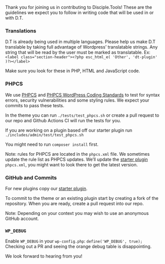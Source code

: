 Thank you for joining us in contributing to Disciple.Tools! These are the guidelines we expect you to follow in writing
code that will be used in or with D.T.

### Translations

D.T is already being used in multiple languages. Please help us make D.T translable by taking full advantage of
Wordpress’ translatable strings. Any string that will be read by the user must be marked as translatable. Ex:
`<label class="section-header"><?php esc_html_e( 'Other', 'dt-plugin' )?></label>`

Make sure you look for these in PHP, HTML and JavaScript code.

### PHPCS

We use [PHPCS](https://github.com/squizlabs/PHP_CodeSniffer)
and [PHPCS WordPress Coding Standards](https://github.com/WordPress-Coding-Standards/WordPress-Coding-Standards) to test
for syntax errors, security vulnerabilities and some styling rules. We expect your commits to pass these tests.

In the theme you can run `./tests/test_phpcs.sh` or create a pull request to our repo and Github Actions CI will run the
tests for you.

If you are working on a plugin based off our starter plugin run `./includes/admin/test/test_phpcs.sh`

You might need to run `composer install` first.

Note: rules for PHPCS are located in the `phpcs.xml` file. We sometimes update the rule list as PHPCS updates. We’ll
update the [starter plugin](https://github.com/thecodezone/dt-plugin) `phpcs.xml`, you might want to look there to get
the latest version.

### GitHub and Commits

For new plugins copy our [starter plugin](https://github.com/thecodezone/dt-plugin).

To commit to the theme or an existing plugin start by creating a fork of the repository. When you are ready, create a
pull request into our repo.

Note: Depending on your context you may wish to use an anonymous GitHub account.

### `WP_DEBUG`

Enable `WP_DEBUG` in your `wp-config.php`: `define('WP_DEBUG', true);`
Checking out a PR and seeing the orange debug table is disappointing.

We look forward to hearing from you!
